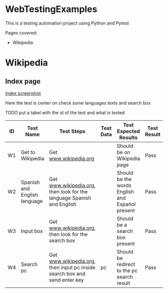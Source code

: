 # WebTestingExamples

This is a testing automation project using Python and Pytest

Pages covered:

- Wikipedia

# Wikipedia

## Index page

[Index screenshot](C:\\Users\\mario\\PycharmProjects\\WebTestingExamples\\pages_pictures\\wikipedia.org.png)

Here the test is center on check some languages texts and search box

TODO put a tabel with the id of the test and what is tested

| ID | Test Name                    | Test Steps                                                                | Test Data | Test Expected Results                           | Test Result |
|----|------------------------------|---------------------------------------------------------------------------|-----------|-------------------------------------------------|-------------|
| W1 | Get to Wikipedia             | Get www.wikipedia.org                                                     |           | Should be on Wikipedia page                     | Pass        |
| W2 | Spanish and English language | Get www.wikipedia.org, then look for the language Spanish and English     |           | Should be the words English and Español present | Pass        |
| W3 | Input box                    | Get www.wikipedia.org, then look for the search box                       |           | Should be a search box present                  | Pass        |
| W4 | Search pc                    | Get www.wikipedia.org, then input pc inside search box and send enter key | pc        | Should be redirect to the pc search result      | Pass        |